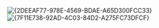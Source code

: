 ![{2DEEAF77-978E-4569-BDAE-A65D300FCC33}](https://github.com/user-attachments/assets/35e74336-1980-49ae-9ab1-c94276394939)
![{7F11E738-92AD-4C03-84D2-A275FC73DFCF}](https://github.com/user-attachments/assets/16444d7a-a178-4a8d-820b-002f45f3a266)
